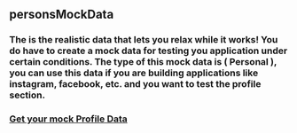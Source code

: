 ## personsMockData

### The is the realistic data that lets you relax while it works! You do have to create a mock data for testing you application under certain conditions. The type of this mock data is ( Personal ), you can use this data if you are building applications like instagram, facebook, etc. and you want to test the profile section.

### [Get your mock Profile Data](https://venu-raw.github.io/personsMockData/profileData.json)
